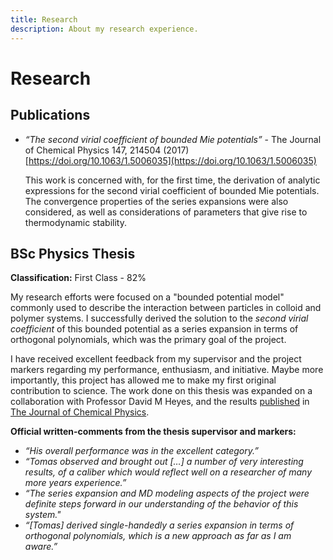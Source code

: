 ```yaml
---
title: Research
description: About my research experience.
---
```


# Research

## Publications

- _“The second virial coefficient of bounded Mie potentials”_ -
  The Journal of Chemical Physics 147, 214504 (2017)
  [https://doi.org/10.1063/1.5006035](https://doi.org/10.1063/1.5006035)

  This work is concerned with, for the first time, the derivation of
  analytic expressions for the second virial coefficient of bounded Mie
  potentials. The convergence properties of the series expansions were
  also considered, as well as considerations of parameters that give rise
  to thermodynamic stability.

## BSc Physics Thesis

**Classification:** First Class - 82%

My research efforts were focused on a "bounded potential model" commonly
used to describe the interaction between particles in colloid and
polymer systems. I successfully derived the solution to the
_second virial coefficient_ of this bounded potential as a series
expansion in terms of orthogonal polynomials, which was the primary goal
of the project.

I have received excellent feedback from my supervisor and the project
markers regarding my performance, enthusiasm, and initiative. Maybe more
importantly, this project has allowed me to make my first original
contribution to science. The work done on this thesis was expanded on a
collaboration with Professor David M Heyes, and the results
[published](https://doi.org/10.1063/1.5006035) in
[The Journal of Chemical Physics](https://aip.scitation.org/journal/jcp).

**Official written-comments from the thesis supervisor and markers:**

- _“His overall performance was in the excellent category.”_
- _“Tomas observed and brought out […] a number of very interesting
  results, of a caliber which would reflect well on a researcher of many
  more years experience.”_
- _“The series expansion and MD modeling aspects of the project were
  definite steps forward in our understanding of the behavior
  of this system."_
- _“[Tomas] derived single-handedly a series expansion in terms of
  orthogonal polynomials, which is a new approach as far as I am aware.”_
